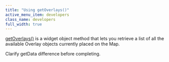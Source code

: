 ```yaml
---
title: "Using getOverlays()"
active_menu_item: developers
class_name: developers
full_width: true
---
```



[getOverlays()](../../../../scripting-apis/client-api/widget-object-functions/advanced-maps/getoverlays) is a widget object method that lets you retrieve a list of all the available Overlay objects currently placed on the Map.

Clarify getData difference before completing.
